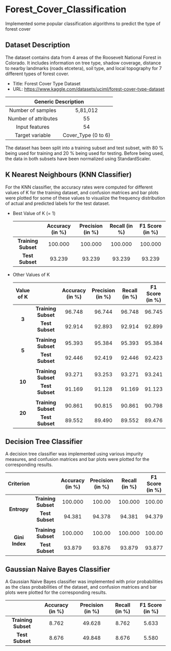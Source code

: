 # Forest_Cover_Classification
Implemented some popular classification algorithms to predict the type of forest cover

## Dataset Description
The dataset contains data from 4 areas of the Roosevelt National Forest in Colorado. It includes information on tree type, shadow coverage, distance to nearby landmarks (roads etcetera), soil type, and local topography for 7 different types of forest cover.
* Title: Forest Cover Type Dataset
* URL: https://www.kaggle.com/datasets/uciml/forest-cover-type-dataset
<table>
<thead>
  <tr>
    <th align="center" colspan="2">Generic Description</th>
  </tr>
</thead>
<tbody>
  <tr>
    <td align="center">Number of samples</td>
    <td align="center">5,81,012</td>
  </tr>
  <tr>
    <td align="center">Number of attributes</td>
    <td align="center">55</td>
  </tr>
  <tr>
    <td align="center">Input features</td>
    <td align="center">54</td>
  </tr>
  <tr>
    <td align="center">Target variable</td>
    <td align="center">Cover_Type (0 to 6)</td>
  </tr>
</tbody>
</table>

The dataset has been split into a training subset and test subset, with 80 % being used for training and 20 % being used for testing. Before being used, the data in both subsets have been normalized using StandardScaler.

## K Nearest Neighbours (KNN Classifier)
For the KNN classifier, the accuracy rates were computed for different values of K for the training dataset, and confusion matrices and bar plots were plotted for some of these values to visualize the frequency distribution of actual and predicted labels for the test dataset.
* Best Value of K (= 1)
  <table>
  <thead>
    <tr>
      <th align="center"></th>
      <th align="center">Accuracy (in %)</th>
      <th align="center">Precision (in %)</th>
      <th align="center">Recall (in %)</th>
      <th align="center">F1 Score (in %)</th>
    </tr>
  </thead>
  <tbody>
    <tr>
      <td align="center"><strong>Training Subset</strong></td>
      <td align="center">100.000</td>
      <td align="center">100.000</td>
      <td align="center">100.000</td>
      <td align="center">100.000</td>
    </tr>
    <tr>
      <td align="center"><strong>Test Subset</strong></td>
      <td align="center">93.239</td>
      <td align="center">93.239</td>
      <td align="center">93.239</td>
      <td align="center">93.239</td>
    </tr>
  </tbody>
  </table>

* Other Values of K
  <table>
  <thead>
    <tr>
      <th align="center">Value of K</th>
      <th align="center"></th>
      <th align="center">Accuracy (in %)</th>
      <th align="center">Precision (in %)</th>
      <th align="center">Recall (in %)</th>
      <th align="center">F1 Score (in %)</th>
    </tr>
  </thead>
  <tbody>
    <tr>
      <td align="center" rowspan="2"><strong>3</strong></td>
      <td align="center"><strong>Training Subset</strong></td>
      <td align="center">96.748</td>
      <td align="center">96.744</td>
      <td align="center">96.748</td>
      <td align="center">96.745</td>
    </tr>
    <tr>
      <td align="center"><strong>Test Subset</strong></td>
      <td align="center">92.914</td>
      <td align="center">92.893</td>
      <td align="center">92.914</td>
      <td align="center">92.899</td>
    </tr>
    <tr>
      <td align="center" colspan="6"></td>
    </tr>
    <tr>
      <td align="center" rowspan="2"><strong>5</strong></td>
      <td align="center"><strong>Training Subset</strong></td>
      <td align="center">95.393</td>
      <td align="center">95.384</td>
      <td align="center">95.393</td>
      <td align="center">95.384</td>
    </tr>
    <tr>
      <td align="center"><strong>Test Subset</strong></td>
      <td align="center">92.446</td>
      <td align="center">92.419</td>
      <td align="center">92.446</td>
      <td align="center">92.423</td>
    </tr>
    <tr>
      <td align="center" colspan="6"></td>
    </tr>
    <tr>
      <td align="center" rowspan="2"><strong>10</strong></td>
      <td align="center"><strong>Training Subset</strong></td>
      <td align="center">93.271</td>
      <td align="center">93.253</td>
      <td align="center">93.271</td>
      <td align="center">93.241</td>
    </tr>
    <tr>
      <td align="center"><strong>Test Subset</strong></td>
      <td align="center">91.169</td>
      <td align="center">91.128</td>
      <td align="center">91.169</td>
      <td align="center">91.123</td>
    </tr>
    <tr>
      <td align="center" colspan="6"></td>
    </tr>
    <tr>
      <td align="center" rowspan="2"><strong>20</strong></td>
      <td align="center"><strong>Training Subset</strong></td>
      <td align="center">90.861</td>
      <td align="center">90.815</td>
      <td align="center">90.861</td>
      <td align="center">90.798</td>
    </tr>
    <tr>
      <td align="center"><strong>Test Subset</strong></td>
      <td align="center">89.552</td>
      <td align="center">89.490</td>
      <td align="center">89.552</td>
      <td align="center">89.476</td>
    </tr>
  </tbody>
  </table>

## Decision Tree Classifier
A decision tree classifier was implemented using various impurity measures, and confusion matrices and bar plots were plotted for the corresponding results.
  <table>
  <thead>
    <tr>
      <th align="center">Criterion</th>
      <th align="center"></th>
      <th align="center">Accuracy (in %)</th>
      <th align="center">Precision (in %)</th>
      <th align="center">Recall (in %)</th>
      <th align="center">F1 Score (in %)</th>
    </tr>
  </thead>
  <tbody>
    <tr>
      <td align="center" rowspan="2"><strong>Entropy</strong></td>
      <td align="center"><strong>Training Subset</strong></td>
      <td align="center">100.000</td>
      <td align="center">100.00</td>
      <td align="center">100.000</td>
      <td align="center">100.00</td>
    </tr>
    <tr>
      <td align="center"><strong>Test Subset</strong></td>
      <td align="center">94.381</td>
      <td align="center">94.378</td>
      <td align="center">94.381</td>
      <td align="center">94.379</td>
    </tr>
    <tr>
      <td align="center" colspan="6"></td>
    </tr>
    <tr>
      <td align="center" rowspan="2"><strong>Gini Index</strong></td>
      <td align="center"><strong>Training Subset</strong></td>
      <td align="center">100.000</td>
      <td align="center">100.00</td>
      <td align="center">100.000</td>
      <td align="center">100.00</td>
    </tr>
    <tr>
      <td align="center"><strong>Test Subset</strong></td>
      <td align="center">93.879</td>
      <td align="center">93.876</td>
      <td align="center">93.879</td>
      <td align="center">93.877</td>
    </tr>
  </tbody>
  </table>

## Gaussian Naive Bayes Classifier
A Gaussian Naive Bayes classifier was implemented with prior probabilities as the class probabilities of the dataset, and confusion matrices and bar plots were plotted for the corresponding results.
  <table>
  <thead>
    <tr>
      <th align="center"></th>
      <th align="center">Accuracy (in %)</th>
      <th align="center">Precision (in %)</th>
      <th align="center">Recall (in %)</th>
      <th align="center">F1 Score (in %)</th>
    </tr>
  </thead>
  <tbody>
    <tr>
      <td align="center"><strong>Training Subset</strong></td>
      <td align="center">8.762</td>
      <td align="center">49.628</td>
      <td align="center">8.762</td>
      <td align="center">5.633</td>
    </tr>
    <tr>
      <td align="center"><strong>Test Subset</strong></td>
      <td align="center">8.676</td>
      <td align="center">49.848</td>
      <td align="center">8.676</td>
      <td align="center">5.580</td>
    </tr>
  </tbody>
  </table>

